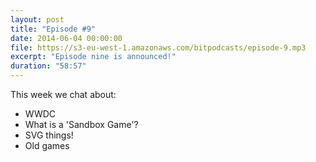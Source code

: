 ```yaml
---
layout: post
title: "Episode #9"
date: 2014-06-04 00:00:00
file: https://s3-eu-west-1.amazonaws.com/bitpodcasts/episode-9.mp3
excerpt: "Episode nine is announced!"
duration: "58:57"
---
```


This week we chat about:

* WWDC
* What is a 'Sandbox Game'?
* SVG things!
* Old games

